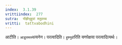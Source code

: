```yaml
---
index:  3.1.39
vrittiindex:  277
sutra:  भीह्रीभृहुवां श्लुवच्च
vritti:  tattvabodhini 
---
```


आटीति। `आडुत्तमस्ये`त्यनेन। परत्वादिति। `हुश्नुवो`रिति यणपेक्षया परत्वादित्यर्थः।

